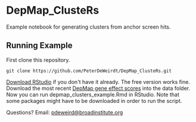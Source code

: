 # DepMap_ClusteRs
Example notebook for generating clusters from anchor screen hits. 

## Running Example
First clone this repository.
```{bash}
git clone https://github.com/PeterDeWeirdt/DepMap_ClusteRs.git
```
[Download RStudio](https://www.rstudio.com/products/rstudio/download/) if you don't have it already. The free version works fine.
Download the most recent [DepMap gene effect scores](https://depmap.org/portal/download/) into the data folder. Now you can run depmap_clusters_example.Rmd in RStudio.
Note that some packages might have to be downloaded in order to run the script. 

Questions? Email: pdeweird@broadinstitute.org
